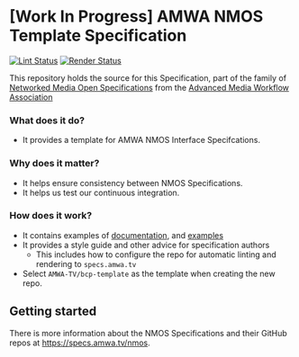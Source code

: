 # \[Work In Progress\] AMWA NMOS Template Specification

[![Lint Status](https://github.com/AMWA-TV/bcp-template/workflows/Lint/badge.svg)](https://github.com/AMWA-TV/bcp-template/actions?query=workflow%3ALint)
[![Render Status](https://github.com/AMWA-TV/bcp-template/workflows/Render/badge.svg)](https://github.com/AMWA-TV/bcp-template/actions?query=workflow%3ARender)

This repository holds the source for this Specification, part of the family of [Networked Media Open Specifications](https://specs.amwa.tv/nmos) from the [Advanced Media Workflow Association](https://amwa.tv)

<!-- INTRO-START -->

### What does it do?

- It provides a template for AMWA NMOS Interface Specifcations.

### Why does it matter?

- It helps ensure consistency between NMOS Specifications.
- It helps us test our continuous integration.

### How does it work?

- It contains examples of [documentation](docs/), and [examples](examples/)
- It provides a style guide and other advice for specification authors
  - This includes how to configure the repo for automatic linting and rendering to `specs.amwa.tv`
- Select `AMWA-TV/bcp-template` as the template when creating the new repo.

<!-- INTRO-END -->

## Getting started

There is more information about the NMOS Specifications and their GitHub repos at <https://specs.amwa.tv/nmos>.
